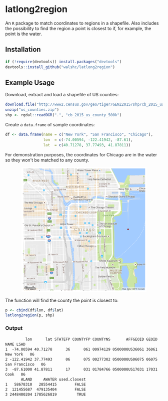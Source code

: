 # latlong2region
An `R` package to match coordinates to regions in a shapefile. Also includes
the possibility to find the region a point is closest to if, for example, the
point is the water.

## Installation

```r
if (!require(devtools)) install.packages("devtools")
devtools::install_github("walshc/latlong2region")
```

## Example Usage
Download, extract and load a shapefile of US counties:
```r
download.file("http://www2.census.gov/geo/tiger/GENZ2015/shp/cb_2015_us_county_500k.zip", "us_counties.zip")
unzip("us_counties.zip")
shp <- rgdal::readOGR(".", "cb_2015_us_county_500k")
```
Create a `data.frame` of sample coordinates:
```r
df <- data.frame(name = c("New York", "San Francisco", "Chicago"),
                 lon  = c(-74.00594, -122.41942, -87.61),
                 lat  = c(40.71278, 37.77493, 41.87811))
```
For demonstration purposes, the coordinates for Chicago are in the water so they won't be matched to any county.


<div align="center">
<img src="https://github.com/walshc/latlong2region/blob/master/images/chicago.png?raw=true" width="400">
</div>

The function will find the county the point is closest to:

```r
p <- cbind(df$lon, df$lat)
latlong2region(p, shp)
```

### Output
```
         lon      lat STATEFP COUNTYFP COUNTYNS       AFFGEOID GEOID          NAME LSAD
1  -74.00594 40.71278      36      061 00974129 0500000US36061 36061      New York   06
2 -122.41942 37.77493      06      075 00277302 0500000US06075 06075 San Francisco   06
3  -87.61000 41.87811      17      031 01784766 0500000US17031 17031          Cook   06
       ALAND     AWATER used.closest
1   58678310   28554415        FALSE
2  121455687  479135404        FALSE
3 2448400204 1785626819         TRUE
```
